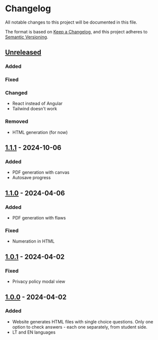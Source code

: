 # Changelog

All notable changes to this project will be documented in this file.

The format is based on [Keep a Changelog](https://keepachangelog.com/en/1.1.0/),
and this project adheres to [Semantic Versioning](https://semver.org/spec/v2.0.0.html).

## [Unreleased]

### Added

### Fixed

### Changed

- React instead of Angular
- Tailwind doesn't work

### Removed

- HTML generation (for now)

## [1.1.1] - 2024-10-06

### Added

- PDF generation with canvas
- Autosave progress

## [1.1.0] - 2024-04-06

### Added

- PDF generation with flaws

### Fixed

- Numeration in HTML

## [1.0.1] - 2024-04-02

### Fixed

- Privacy policy modal view

## [1.0.0] - 2024-04-02

### Added

- Website generates HTML files with single choice questions. Only one option to check answers - each one separately, from student side.
- LT and EN languages

[unreleased]: https://github.com/naglissul/skafis/compare/v1.1.1...HEAD
[1.1.1]: https://github.com/naglissul/skafis/compare/v1.1.0...v1.1.1
[1.1.0]: https://github.com/naglissul/skafis/compare/v1.0.1...v1.1.0
[1.0.1]: https://github.com/naglissul/skafis/compare/v1.0.0...v1.0.1
[1.0.0]: https://github.com/naglissul/skafis/releases/tag/v1.0.0
